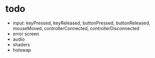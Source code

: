 # todo

* input: keyPressed, keyReleased, buttonPressed, buttonReleased, mouseMoved, controllerConnected, controllerDisconnected
* error screen
* audio
* shaders
* hotswap